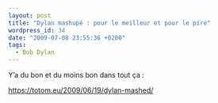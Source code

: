 ```yaml
---
layout: post
title: "Dylan mashupé : pour le meilleur et pour le pire"
wordpress_id: 34
date: "2009-07-08 23:55:36 +0200"
tags:
  - Bob Dylan
---
```


Y’a du bon et du moins bon dans tout ça :

https://totom.eu/2009/06/19/dylan-mashed/
